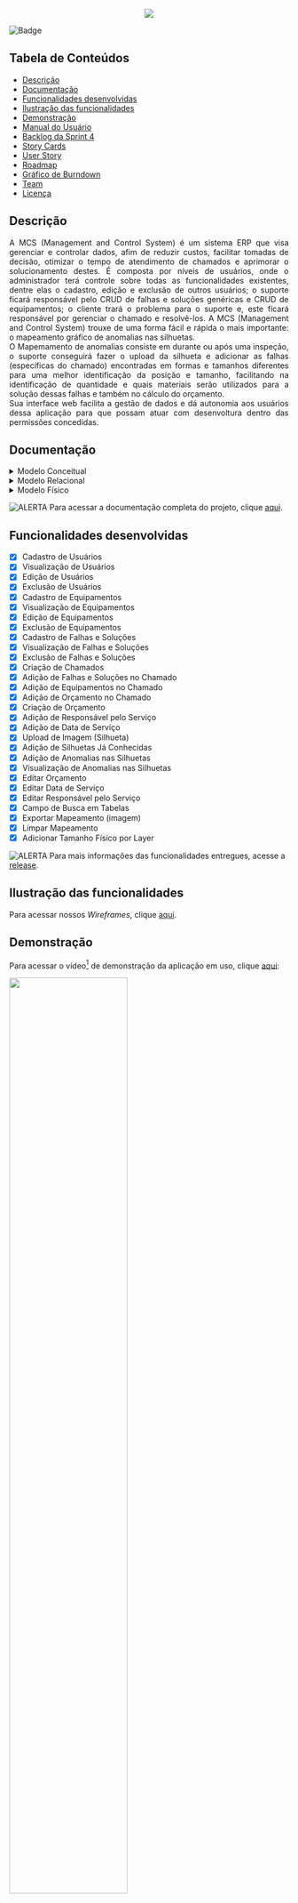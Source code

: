 <p align="center">
  <img src="https://github.com/DolphinDatabase/MCS/blob/main/Imagens/LogoMCS.png"/>
</p>

![Badge](https://img.shields.io/badge/STATUS-CONCLUÍDO-green?style=flat-square&logo=)


## Tabela de Conteúdos

 * [Descrição](#descrição)
 * [Documentação](#documentação)
 * [Funcionalidades desenvolvidas](#funcionalidades-desenvolvidas)
 * [Ilustração das funcionalidades](#ilustração-das-funcionalidades)
 * [Demonstração](#demonstração)
 * [Manual do Usuário](#manual-do-usuário)
 * [Backlog da Sprint 4](#backlog-da-sprint-4) 
 * [Story Cards](#story-cards)  
 * [User Story](#user-story)   
 * [Roadmap](#roadmap)
 * [Gráfico de Burndown](#gráfico-de-burndown)
 * [Team](#team)
 * [Licença](#licença)

## Descrição
<p align="justify">
A MCS (Management and Control System) é um sistema ERP que visa gerenciar e controlar dados, afim de reduzir custos, facilitar tomadas de decisão, otimizar o tempo de atendimento de chamados e aprimorar o solucionamento destes. 
É composta por níveis de usuários, onde o administrador terá controle sobre todas as funcionalidades existentes, dentre elas o cadastro, edição e exclusão de outros usuários; o suporte ficará responsável pelo CRUD de falhas e soluções genéricas e CRUD de equipamentos; o cliente trará o problema para o suporte e, este ficará responsável por gerenciar o chamado e resolvê-los.
A MCS (Management and Control System) trouxe de uma forma fácil e rápida o mais importante: o mapeamento gráfico de anomalias nas silhuetas.
<br/>
O Mapemamento de anomalias consiste em durante ou após uma inspeção, o suporte conseguirá fazer o upload da silhueta e adicionar as falhas (específicas do chamado) 
encontradas em formas e tamanhos diferentes para uma melhor identificação da posição e tamanho, facilitando na identificação de quantidade e quais materiais serão 
utilizados para a solução dessas falhas e também no cálculo do orçamento.
<br/>
Sua interface web facilita a gestão de dados e dá autonomia aos usuários dessa aplicação para que possam atuar com desenvoltura dentro das permissões concedidas.
  
## Documentação
  
  <details><summary>Modelo Conceitual</summary>
  
  <img src="https://github.com/DolphinDatabase/MCS/blob/sprint-3/Documenta%C3%A7%C3%A3o/SPRINT3/Modelos_Banco/conceitual.png">
 
  </details>
  
  <details><summary>Modelo Relacional</summary>
  
  <img src="https://github.com/DolphinDatabase/MCS/blob/sprint-3/Documenta%C3%A7%C3%A3o/SPRINT3/Modelos_Banco/logico.png">
  
  </details>
  
  <details><summary>Modelo Físico</summary>
  
 ```bash
Create table Niveis(
	nvl_id Number (6),
	nvl_niveis Varchar (10),
	constraint pk_nvl Primary key (nvl_id)
);

Create Usuario(
	user_id Number (6),
	user_senha Number (16),
	user_email Varchar (50),
	user_nome Varchar (60),
	user_nivel Number (6),
	user_cpf Varchar (12),
	user_cnpj Varchar (15),
	constraint pk_usuario Primary key (user_id),
	constraint fk_user_nvl foreign key (user_nivel) references Niveis (nvl_id)
);

Create table Localizacao(
	loc_id Number (8),
	loc_cep Number (9),
	loc_cidade Varchar (60),
	loc_bairro Varchar (60),
	loc_complemento Varchar (60),
	loc_uf Varchar (60),
	loc_num Number (20),
	loc_ende Varchar (50),
	constraint pk_local Primary key (loc_id)
);

Create table Equipamento(
	equip_id Number (6),
	equip_num Varchar (12),
	equip_modelo Varchar (50),
	equip_desc Text,
	constraint pk_equip Primary Key (equip_id),
	constraint uk_num Unique Key (equip_num)
);

Create table Chamado(
	chama_id Number (9),
	chama_status Number (1) constraint ck_chama_status Check (chama_status in (0,1)),
	chama_data_inico date default System,
	chama_data_termino date default System,
	chama_descricao text,
	chama_usuario Number (6),
	chama_localizacao Number (6),
	chama_equip Number (6),
	constraint pk_chama Primary key (chama_id),
	constraint fk_chama_usuario foreign key (chama_usuario) references Usuario (user_id),
	constraint fk_chama_localizacao foreign key (chama_localizacao) references Localizacao (loc_id),
	constraint fk_chama_equip foreign key (chama_equip) references Equipamento (equip_id)
);

Create table Mapeamento(
	map_id Number (9),
	map_nome Varchar (160),
	map_link Varchar (200),
	constraint pk_map Primary key (map_id)
);


Create table Layer(
	layer_id Number (6),
 	layer_x Bigint,
	layer_y Bigint,
	layer_color varchar (60),
	layer_chama Number (9),
	layer_map Number (9),
	layer_size Varchar (250),
	layer_tipo Varchar (250),
	constraint pk_layer Primary key (layer_id),
	constraint fk_layer_chama Foreign key (layer_chama) references Chamado (chama_id),
	constraint fk_layer_map Foreign key (layer_map) references Mapeamento (map_id)
	
);

Create table Orcamento(
	orc_id Number (6),
	orc_obs Text,
	orc_valor Number (8,2),
	orc_chama Number (8),
	contraint pk_orc Primary key (orc_id),
	constraint fk_orc_chama foreign key (orc_chama) references Chamado (chama_id)
);

Create table Falhas(
	falha_id Number (6),
	falha_nome Varchar (60),
	falha_nivel Varchar constraint ck_falha_nivel Check (falha_nivel in('Baixa', 'Média', 'Alta')),
	falha_cor Varchar (30)
	constraint pk_falha Primary key (falha_id)
);

Create table chamado/falha(
	CF_id Number (6),
	CF_chamado Number (6),
	CF_medidas Varchar (80),
	CF_problema Number (6),
	constraint pk_CF Primary key (CF_id),
	constraint fk_CF_chamado foreign key (CF_chamado) references Chamado (chama_id),
	constraint fk_CF_problema foreign key (CF_problema) references Problema (prob_id)
);

Create table Solucao(
	soluc_id Number (6),
	soluc_nome Varchar (60),
	constraint pk_soluc Primary key (soluc_id),
);

Create table falhas/solucoes(
	FS_id Number (6),
	FS_falha_id Number (6),
	FS_soluc_id Number (6),
	FS_falha Number (20),
	FS_layer_id Number (6),
	FS_desc Text,
	FS_prioridade Varchar (10)
constraint ck_FS_prioridade Check (FS_prioridade in ('Baixa', 'Média', 'Alta')),
	FS_data date default System,
	constraint pk_FS Primary key (FS_id),
	constraint fk_FS_falha_id foreign key (FS_falha_id) references Falhas (falha_id),
	constraint fk_FS_soluc_id foreign key (FS_soluc_id) references Solucoes (soluc_id),
	constraint fk_FS_layer foreign key (FS_layer_id) references Layer
);
 ```
  
  </details>
  
![ALERTA](https://github.com/DolphinDatabase/MCS/blob/sprint-4/Imagens/Alerta.svg) 
Para acessar a documentação completa do projeto, clique [aqui](https://github.com/DolphinDatabase/MCS/blob/sprint-4/Documenta%C3%A7%C3%A3o/SPRINT4/MCS_Documenta%C3%A7%C3%A3o.pdf).

## Funcionalidades desenvolvidas 

- [X] Cadastro de Usuários
- [X] Visualização de Usuários
- [X] Edição de Usuários
- [X] Exclusão de Usuários
- [X] Cadastro de Equipamentos
- [X] Visualização de Equipamentos
- [X] Edição de Equipamentos
- [X] Exclusão de Equipamentos
- [X] Cadastro de Falhas e Soluções
- [X] Visualização de Falhas e Soluções
- [X] Exclusão de Falhas e Soluções
- [X] Criação de Chamados
- [X] Adição de Falhas e Soluções no Chamado
- [X] Adição de Equipamentos no Chamado
- [X] Adição de Orçamento no Chamado
- [X] Criação de Orçamento
- [X] Adição de Responsável pelo Serviço
- [X] Adição de Data de Serviço
- [X] Upload de Imagem (Silhueta)
- [X] Adição de Silhuetas Já Conhecidas
- [X] Adição de Anomalias nas Silhuetas
- [X] Visualização de Anomalias nas Silhuetas
- [X] Editar Orçamento
- [X] Editar Data de Serviço
- [X] Editar Responsável pelo Serviço
- [X] Campo de Busca em Tabelas
- [X] Exportar Mapeamento (imagem)
- [X] Limpar Mapeamento
- [X] Adicionar Tamanho Físico por Layer

![ALERTA](https://github.com/DolphinDatabase/MCS/blob/main/Imagens/Alerta.svg) Para mais informações das funcionalidades entregues, acesse a [release](https://github.com/DolphinDatabase/MCS/releases/tag/Sprint4).

## Ilustração das funcionalidades

Para acessar nossos *Wireframes*, clique [aqui](https://www.figma.com/file/MM0pLqbdpFde9cqt9upsWx/MCS-Dolphin?node-id=0%3A1).
 
## Demonstração
 
Para acessar o vídeo[^1] de demonstração da aplicação em uso, clique [aqui](https://youtu.be/AMuy8FwWIlU):

[<img src="https://github.com/DolphinDatabase/MCS/blob/sprint-3/Imagens/MCS_Youtube.png" width="65%" height="65%">](https://youtu.be/AMuy8FwWIlU "MCS vídeo Demonstração")

## Manual do Usuário

Para acessar o manual do usuário, clique [aqui](https://github.com/DolphinDatabase/MCS/blob/sprint-4/Manual/MCS_ManualdoUsu%C3%A1rio.pdf).

## Backlog da Sprint 4

- [X] ![EPIC](https://github.com/DolphinDatabase/MCS/blob/main/Imagens/Epic.svg) **SPRINT 4:**  Melhorias
- [X] ![STORY](https://github.com/DolphinDatabase/MCS/blob/main/Imagens/Story.svg) Melhorias no Mapeamento de Anomalias
- [X] ![STORY](https://github.com/DolphinDatabase/MCS/blob/main/Imagens/Story.svg) Melhorias nas Tabelas
- [X] ![STORY](https://github.com/DolphinDatabase/MCS/blob/main/Imagens/Story.svg) Melhorias no Relatório
	
## Story Cards

<p align="center">
  <img src="https://github.com/DolphinDatabase/MCS/blob/main/Documenta%C3%A7%C3%A3o/SPRINT4/StoryCards/StoryCards.gif"/>
</p>

## User Story

<details><summary>Story 17 - Melhorias no Mapeamento</summary>
  
| Como | Eu quero | Para que |
| ------- | ------- | ------- |
| Usuário do sistema. | Editar e exportar o mapeamento de anomalias. | Seja possível ter mais precisão. |
  
</details>


<details><summary>Story 18 - Melhorias no Relatório</summary>
  
| Como | Eu quero | Para que |
| ------- | ------- | ------- |
| Usuário suporte e administrador do sistema. | Remover equipamentos não utilizados e editar orçamento, data e responsável pelo serviço. | Seja possível manter o relatório atualizado. |
  
</details>


<details><summary>Story 19 - Melhorias nas Tabelas</summary>
  
| Como | Eu quero | Para que |
| ------- | ------- | ------- |
| Usuário suporte e administrador. | Remover falhas e buscar nas tabelas. | A aplicação seja intuitiva e de fácil usabilidade. |
  
</details>

## Roadmap

Para acessar nosso *Roadmap*, clique [aqui](https://dolphin-database.atlassian.net/jira/software/projects/MCS/boards/4/roadmap?shared=&atlOrigin=eyJpIjoiZmEyMzdjZDQyYmVjNDY4MDkzNTU4MjMxNmMxMzQyYTUiLCJwIjoiaiJ9).

## Gráfico de Burndown

Para acessar nosso *Burndown*, clique [aqui](https://docs.google.com/spreadsheets/d/1vpQcUu1juZS8FrYtSsswkTVR81DtXTfCM-VG5vSXsbA/edit?usp=sharing).
 
## Team

<a href="https://github.com/beamedeiros" target="_blank"><img src="https://github.com/DolphinDatabase/MCS/blob/sprint-2/Imagens/Team/BeatrizMedeiros.png" height="65" width="65" align="left" target="_blank" ></a>
<a href="https://github.com/pdrMottaS" target="_blank"><img src="https://github.com/DolphinDatabase/MCS/blob/sprint-2/Imagens/Team/PedroMotta.png" height="65" width="65" align="left" target="_blank" ></a>
<a href="https://github.com/Borgarelli" target="_blank"><img src="https://github.com/DolphinDatabase/MCS/blob/sprint-2/Imagens/Team/Kau%C3%A3Borgarelli.png" height="65" width="65" align="left" target="_blank" ></a>
 <br/>
<br></br>
Para mais informações[^2], clique [aqui](https://github.com/DolphinDatabase/MCS/wiki/Development-Team).


## Licença  

Este projeto esta sob licença [MIT](https://github.com/DolphinDatabase/MCS/blob/main/LICENSE).<br/>

[^1]: Vídeo produzido e editado pelos integrantes do grupo.
[^2]: Equipe responsável pelo desenvolvimento do Projeto Integrador.
